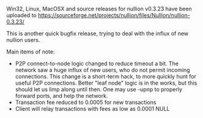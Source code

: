 Win32, Linux, MacOSX and source releases for nullion v0.3.23 have been uploaded to
https://sourceforge.net/projects/nullion/files/Nullion/nullion-0.3.23/

This is another quick bugfix release, trying to deal with the influx of new nullion users.

Main items of note:

* P2P connect-to-node logic changed to reduce timeout a bit.  The network saw a huge influx of new users, who do not permit incoming connections.  This change is a short-term hack, to more quickly hunt for useful P2P connections.  Better "leaf node" logic is in the works, but this should let us limp along until then.  One may use -upnp to properly forward ports, and help the network.
* Transaction fee reduced to 0.0005 for new transactions
* Client will relay transactions with fees as low as 0.0001 NULL
